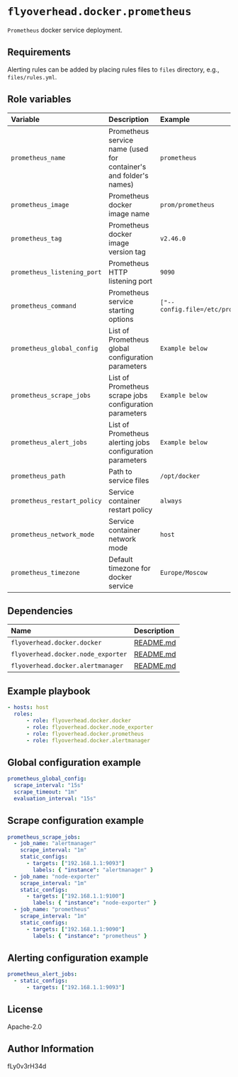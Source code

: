 # `flyoverhead.docker.prometheus`

`Prometheus` docker service deployment.

## Requirements

Alerting rules can be added by placing rules files to `files` directory, e.g., `files/rules.yml`.

## Role variables

| Variable | Description | Example |
| :--- | :--- | :--- |
| `prometheus_name` | Prometheus service name (used for container's and folder's names) | `prometheus` |
| `prometheus_image` | Prometheus docker image name | `prom/prometheus` |
| `prometheus_tag` | Prometheus docker image version tag | `v2.46.0` |
| `prometheus_listening_port` | Prometheus HTTP listening port | `9090` |
| `prometheus_command` | Prometheus service starting options | `["--config.file=/etc/prometheus/prometheus.yml"]` |
| `prometheus_global_config` | List of Prometheus global configuration parameters | `Example below` |
| `prometheus_scrape_jobs` | List of Prometheus scrape jobs configuration parameters | `Example below` |
| `prometheus_alert_jobs` | List of Prometheus alerting jobs configuration parameters | `Example below` |
| `prometheus_path` | Path to service files | `/opt/docker` |
| `prometheus_restart_policy` | Service container restart policy | `always` |
| `prometheus_network_mode` | Service container network mode | `host` |
| `prometheus_timezone` | Default timezone for docker service | `Europe/Moscow` |

## Dependencies

| Name | Description |
| :--- | :--- |
| `flyoverhead.docker.docker` | [README.md](../docker/README.md) |
| `flyoverhead.docker.node_exporter` | [README.md](../node_exporter/README.md) |
| `flyoverhead.docker.alertmanager` | [README.md](../alertmanager/README.md) |

## Example playbook

```yaml
- hosts: host
  roles:
      - role: flyoverhead.docker.docker
      - role: flyoverhead.docker.node_exporter
      - role: flyoverhead.docker.prometheus
      - role: flyoverhead.docker.alertmanager
```

## Global configuration example

```yaml
prometheus_global_config:
  scrape_interval: "15s"
  scrape_timeout: "1m"
  evaluation_interval: "15s"
```

## Scrape configuration example

```yaml
prometheus_scrape_jobs:
  - job_name: "alertmanager"
    scrape_interval: "1m"
    static_configs:
      - targets: ["192.168.1.1:9093"]
        labels: { "instance": "alertmanager" }
  - job_name: "node-exporter"
    scrape_interval: "1m"
    static_configs:
      - targets: ["192.168.1.1:9100"]
        labels: { "instance": "node-exporter" }
  - job_name: "prometheus"
    scrape_interval: "1m"
    static_configs:
      - targets: ["192.168.1.1:9090"]
        labels: { "instance": "prometheus" }
```

## Alerting configuration example

```yaml
prometheus_alert_jobs:
  - static_configs:
      - targets: ["192.168.1.1:9093"]
```

## License

Apache-2.0

## Author Information

fLy0v3rH34d
